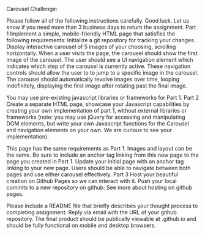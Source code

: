 Carousel Challenge:

Please follow all of the following instructions carefully. Good luck. Let us know if you need more than 3 business days to return the assignment.
Part 1
Implement a simple, mobile-friendly HTML page that satisfies the following requirements:
Initialize a git repository for tracking your changes.
Display interactive carousel of 5 images of your choosing, scrolling horizontally.
When a user visits the page, the carousel should show the first image of the carousel.
The user should see a UI navigation element which indicates which step of the carousel is currently active. These navigation controls should allow the user to to jump to a specific image in the carousel.
The carousel should automatically revolve images over time, looping indefinitely, displaying the first image after rotating past the final image.

You may use pre-existing javascript libraries or frameworks for Part 1.
Part 2
Create a separate HTML page, showcase your Javascript capabilities by creating your own implementation of part 1, without external libraries or frameworks (note: you may use jQuery for accessing and manipulating DOM elements, but write your own Javascript functions for the Carousel and navigation elements on your own. We are curious to see your implementation).

This page has the same requirements as Part 1. Images and layout can be the same. Be sure to include an anchor tag linking from this new page to the page you created in Part 1. Update your initial page with an anchor tag linking to your new page. Users should be able to navigate between both pages and use either carousel effectively.
Part 3
Host your beautiful creation on Github Pages so we can interact with it. Push your local commits to a new repository on github. See more about hosting on github pages.

Please include a README file that briefly describes your thought process to completing assignment. Reply via email with the URL of your github repository. The final product should be publically viewable at <repo name>.github.io and should be fully functional on mobile and desktop browsers.

